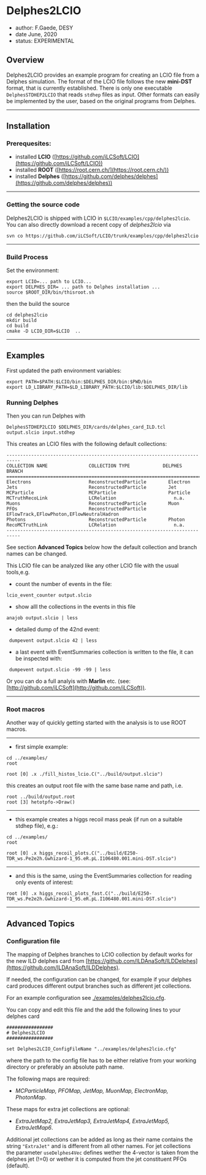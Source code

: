 # Delphes2LCIO
- author: F.Gaede, DESY
- date June, 2020
- status: EXPERIMENTAL


## Overview
Delphes2LCIO provides an example program for creating an LCIO file from a Delphes simulation.
The format of the LCIO file follows the new **mini-DST** format, that is currently established.
There is only one executable `DelphesSTDHEP2LCIO` that reads `stdhep` files as input.
Other formats can easily be implemented by the user, based on the original programs from Delphes.



-------


## Installation

### Prerequesites:
- installed **LCIO** ([https://github.com/iLCSoft/LCIO](https://github.com/iLCSoft/LCIO))
- installed **ROOT** ([https://root.cern.ch/](https://root.cern.ch/))
- installed **Delphes** ([https://github.com/delphes/delphes](https://github.com/delphes/delphes))

-------

### Getting the source code 

Delphes2LCIO is shipped with LCIO in `$LCIO/examples/cpp/delphes2lcio`. 
You can also directly download a recent copy of *delphes2lcio* via


```
svn co https://github.com/iLCSoft/LCIO/trunk/examples/cpp/delphes2lcio 
```
-------


### Build Process

Set the environment:
```
export LCIO=... path to LCIO...
export DELPHES_DIR= ... path to Delphes installation ...
source $ROOT_DIR/bin/thisroot.sh
```

then the build the source
```
cd delphes2lcio
mkdir build
cd build
cmake -D LCIO_DIR=$LCIO  ..

```

----------


## Examples

First updated the path environment variables:

```
export PATH=$PATH:$LCIO/bin:$DELPHES_DIR/bin:$PWD/bin
export LD_LIBRARY_PATH=$LD_LIBRARY_PATH:$LCIO/lib:$DELPHES_DIR/lib
```


### Running Delphes
Then you can run Delphes with

```
DelphesSTDHEP2LCIO $DELPHES_DIR/cards/delphes_card_ILD.tcl output.slcio input.stdhep
```

This creates an LCIO files with the following default collections:


```
---------------------------------------------------------------------------
COLLECTION NAME               COLLECTION TYPE            DELPHES BRANCH
===========================================================================
Electrons                     ReconstructedParticle        Electron
Jets                          ReconstructedParticle        Jet
MCParticle                    MCParticle                   Particle
MCTruthRecoLink               LCRelation                     n.a.
Muons                         ReconstructedParticle        Muon
PFOs                          ReconstructedParticle        EFlowTrack,EFlowPhoton,EFlowNeutralHadron
Photons                       ReconstructedParticle        Photon
RecoMCTruthLink               LCRelation                     n.a.
---------------------------------------------------------------------------

```

See section **Advanced Topics** below how the default collection and branch names can be changed.

This LCIO file can be analyzed like any other LCIO file with the usual tools,e.g.

- count the number of events in the file:

```
lcio_event_counter output.slcio 
```


- show alll the collections in the events in this file

```
anajob output.slcio | less
```

- detailed dump of the 42nd event:

```
 dumpevent output.slcio 42 | less

```

- a last event with EventSummaries collection is written to the file, it can be inspected with:

```
 dumpevent output.slcio -99 -99 | less

```



Or you can do a full analyis with **Marlin** etc. (see: [http://github.com/iLCSoft](http://github.com/iLCSoft)).


-----------------

### Root macros

Another way of quickly getting started with the analysis is to use ROOT macros.

----------

- first simple example:

```
cd ../examples/
root

root [0] .x ./fill_histos_lcio.C("../build/output.slcio")
```

this creates an output root file with the same base name and path, i.e.

```
root ../build/output.root 
root [3] hetotpfo->Draw()
```

------

- this example creates a higgs recoil mass peak (if run on a suitable stdhep file), e.g.:

```
cd ../examples/
root

root [0] .x higgs_recoil_plots.C("../build/E250-TDR_ws.Pe2e2h.Gwhizard-1_95.eR.pL.I106480.001.mini-DST.slcio")
```

-------

- and this is the same, using the EventSummaries collection for reading only events of interest:

```
root [0] .x higgs_recoil_plots_fast.C("../build/E250-TDR_ws.Pe2e2h.Gwhizard-1_95.eR.pL.I106480.001.mini-DST.slcio")
```


-----


## Advanced Topics

### Configuration file

The mapping of Delphes branches to LCIO collection by default works for the new ILD delphes card from
[https://github.com/ILDAnaSoft/ILDDelphes](https://github.com/ILDAnaSoft/ILDDelphes).

If needed, the configuration can be changed, for example if your delphes card produces different output
branches such as different jet collections.

For an example configuration see [./examples/delphes2lcio.cfg](./examples/delphes2lcio.cfg).

You can copy and edit this file and the add the following lines to your delphes card


```
#################
# Delphes2LCIO
#################

set Delphes2LCIO_ConfigFileName "../examples/delphes2lcio.cfg"

```

where the path to the config file has to be either relative from your working directory or preferably
an absolute path name.

The following maps are required:

- *MCParticleMap, PFOMap, JetMap, MuonMap, ElectronMap, PhotonMap*.

These maps for extra jet collections are optional:

- *ExtraJetMap2, ExtraJetMap3, ExtraJetMap4, ExtraJetMap5, ExtraJetMap6*.

Additional jet collections can be added as long as their name contains the string `"ExtraJet"` and is different from
all other names. For jet collections the parameter `useDelphes4Vec` defines wether the 4-vector is taken from the delphes
jet (!=0) or wether it is computed from the jet constituent PFOs (default).

